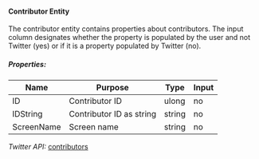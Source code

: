 #### Contributor Entity

The contributor entity contains properties about contributors. The input column designates whether the property is populated by the user and not Twitter (yes) or if it is a property populated by Twitter (no).

##### Properties:

| Name | Purpose | Type | Input |
|------|---------|------|-------|
| ID | Contributor ID | ulong | no |
| IDString | Contributor ID as string | string | no |
| ScreenName | Screen name | string | no |

*Twitter API:* [contributors](https://dev.twitter.com/docs/platform-objects/tweets#obj-contributors)
